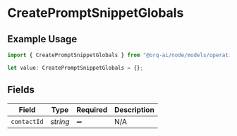 # CreatePromptSnippetGlobals

## Example Usage

```typescript
import { CreatePromptSnippetGlobals } from "@orq-ai/node/models/operations";

let value: CreatePromptSnippetGlobals = {};
```

## Fields

| Field              | Type               | Required           | Description        |
| ------------------ | ------------------ | ------------------ | ------------------ |
| `contactId`        | *string*           | :heavy_minus_sign: | N/A                |